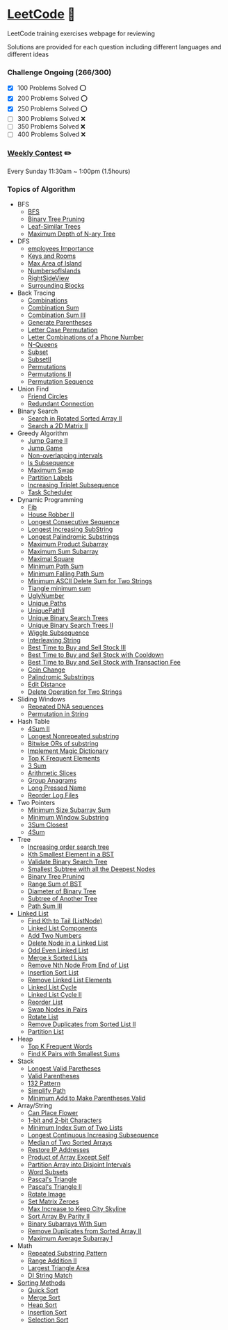 # [LeetCode](https://leetcode.com/problemset/algorithms/) 🔶
LeetCode training exercises webpage for reviewing

Solutions are provided for each question including different languages and different ideas

### Challenge Ongoing (266/300)
- [x] 100 Problems Solved ⭕️
- [x] 200 Problems Solved ⭕️
- [x] 250 Problems Solved ⭕️
- [ ] 300 Problems Solved ❌
- [ ] 350 Problems Solved ❌
- [ ] 400 Problems Solved ❌

### [Weekly Contest](https://leetcode.com/contest/) ✏️
Every Sunday 11:30am ~ 1:00pm (1.5hours)
### Topics of Algorithm
- BFS 
  * [BFS](./Solution/BFS)
  * [Binary Tree Pruning](./Solution/Binary%20Tree%20Purning)
  * [Leaf-Similar Trees](./Solution/Leaf-Similar%20Trees)
  * [Maximum Depth of N-ary Tree](./Solution/Maximum%20Depth%20of%20N-ary%20Tree)
- DFS 
  * [employees Importance](./Solution/employees%20Importance)
  * [Keys and Rooms](./Solution/Keys%20and%20Rooms)
  * [Max Area of Island](./Solution/Max%20Area%20of%20Island)
  * [NumbersofIslands](./Solution/NumbersofIslands)
  * [RightSideView](./Solution/RightSideView)
  * [Surrounding Blocks](./Solution/Surrounding%20Blocks)
- Back Tracing
  - [Combinations](./Solution/Combinations)
  - [Combination Sum](./Solution/Combination%20Sum)
  - [Combination Sum III](./Solution/Combination%20Sum%20III)
  - [Generate Parentheses](./Solution/Generate%20Parentheses)
  - [Letter Case Permutation](./Solution/Letter%20Case%20Permutation)
  - [Letter Combinations of a Phone Number](./Solution/Letter%20Combinations%20of%20a%20Phone%20Number)
  - [N-Queens](./Solution/N-Queens)
  - [Subset](./Solution/Subset)
  - [SubsetII](./Solution/SubsetII)
  - [Permutations](./Solution/Permutations)
  - [Permutations II](./Solution/Permutations%20II)
  - [Permutation Sequence](./Solution/Permutation%20Sequence)
- Union Find 
  * [Friend Circles](./Solution/Friend%20Circles)
  * [Redundant Connection](./Solution/Redundant%20Connection)
- Binary Search 
  * [Search in Rotated Sorted Array II](./Solution/Search%20in%20Rotated%20Sorted%20Array%20II)
  * [Search a 2D Matrix II](./Solution/Search%20a%202D%20Matrix%20II)
- Greedy Algorithm 
  * [Jump Game II](./Solution/Jump%20Game%20II)
  * [Jump Game](./Solution/Jump%20Game)
  * [Non-overlapping intervals](./Solution/Non-overlapping%20intervals)
  * [Is Subsequence](./Solution/Is%20Subsequence)
  * [Maximum Swap](./Solution/Maximum%20Swap)
  * [Partition Labels](./Solution/Partition%20Labels)
  * [Increasing Triplet Subsequence](./Solution/Increasing%20Triplet%20Subsequence)
  * [Task Scheduler](./Solution/Task%20Scheduler)
- Dynamic Programming 
  * [Fib](./Solution/Fib)
  * [House Robber II](./Solution/House%20Robber%20II)
  * [Longest Consecutive Sequence](./Solution/Longest%20Consecutive%20Sequence)
  * [Longest Increasing SubString](./Solution/Longest%20Increasing%20SubString)
  * [Longest Palindromic Substrings](./Solution/Longest%20Palindromic%20Substrings)
  * [Maximum Product Subarray](./Solution/Maximum%20Product%20Subarray)
  * [Maximum Sum Subarray](./Solution/最大子序列和)
  * [Maximal Square](./Solution/MaximalSquare)
  * [Minimum Path Sum](./Solution/Minimum%20Path%20Sum)
  * [Minimum Falling Path Sum](./Solution/Minimum%20Falling%20Path%20Sum)
  * [Minimum ASCII Delete Sum for Two Strings](./Solution/Minimum%20ASCII%20Delete%20Sum%20for%20Two%20Strings)
  * [Tiangle minimum sum](./Solution/Tiangle%20minimum%20sum)
  * [UglyNumber](./Solution/UglyNumber)
  * [Unique Paths](./Solution/Unique%20Paths)
  * [UniquePathII](./Solution/UniquePathII)
  * [Unique Binary Search Trees](./Solution/Unique%20Binary%20Search%20Trees)
  * [Unique Binary Search Trees II](./Solution/Unique%20Binary%20Search%20Trees%20II)
  * [Wiggle Subsequence](./Solution/WiggleSubsequence)
  * [Interleaving String](./Solution/Interleaving%20String)
  * [Best Time to Buy and Sell Stock III](./Solution/Best%20Time%20to%20Buy%20and%20Sell%20Stock%20III)
  * [Best Time to Buy and Sell Stock with Cooldown](./Solution/Best%20Time%20to%20Buy%20and%20Sell%20Stock%20with%20Cooldown)
  * [Best Time to Buy and Sell Stock with Transaction Fee](./Solution/Best%20Time%20to%20Buy%20and%20Sell%20Stock%20with%20Transaction%20Fee)
  * [Coin Change](./Solution/Coin%20Change)
  * [Palindromic Substrings](./Solution/Palindromic%20Substrings)
  * [Edit Distance](./Solution/Edit%20Distance)
  * [Delete Operation for Two Strings](./Solution/Delete%20Operation%20for%20Two%20Strings)
- Sliding Windows 
  * [Repeated DNA sequences](./Solution/Repeated%20DNA%20sequences)
  * [Permutation in String](./Solution/Permutation%20in%20String)
- Hash Table 
  * [4Sum II](./Solution/4Sum%20II)
  * [Longest Nonrepeated substring](./Solution/Longest%20Nonrepeated%20substring)
  * [Bitwise ORs of substring](./Solution/Bitwise%20ORs%20of%20substring)
  * [Implement Magic Dictionary](./Solution/Implement%20Magic%20Dictionary)
  * [Top K Frequent Elements](./Solution/Top%20K%20Frequent%20Elements)
  * [3 Sum](./Solution/3Sums)
  * [Arithmetic Slices](./Solution/Arithmetic%20Slices)
  * [Group Anagrams](./Solution/Group%20Anagrams)
  * [Long Pressed Name](./Solution/Long%20Pressed%20Name)
  * [Reorder Log Files](./Solution/Reorder%20Log%20Files)
- Two Pointers
  * [Minimum Size Subarray Sum](./Solution/Minimum%20Size%20Subarray%20Sum)
  * [Minimum Window Substring](./Solution/Minimum%20Window%20Substring)
  * [3Sum Closest](./Solution/3Sum%20Closest)
  * [4Sum](./Solution/4Sum)
- Tree
  * [Increasing order search tree](./Solution/Increasing%20order%20search%20tree)
  * [Kth Smallest Element in a BST](./Solution/Kth%20Smallest%20Element%20in%20a%20BST)
  * [Validate Binary Search Tree](./Solution/Validate%20Binary%20Search%20Tree)
  * [Smallest Subtree with all the Deepest Nodes](./Solution/Smallest%20Subtree%20with%20all%20the%20Deepest%20Nodes)
  * [Binary Tree Pruning](./Solution/Binary%20Tree%20Pruning)
  * [Range Sum of BST](./Solution/Range%20Sum%20of%20BST)
  * [Diameter of Binary Tree](./Solution/Diameter%20of%20Binary%20Tree)
  * [Subtree of Another Tree](./Solution/Subtree%20of%20Another%20Tree)
  * [Path Sum III](./Solution/Path%20Sum%20III)
- [Linked List](./Solution/Definetion%20of%20Single%20Linked%20List.py)
  * [Find  Kth to Tail (ListNode)](./Solution/FindKthto%20Tail(ListNode))
  * [Linked List Components](./Solution/Linked%20List%20Components)
  * [Add Two Numbers](./Solution/Add%20Two%20Numbers)
  * [Delete Node in a Linked List](./Solution/Delete%20Node%20in%20a%20Linked%20List)
  * [Odd Even Linked List](./Solution/Odd%20Even%20Linked%20List)
  * [Merge k Sorted Lists](./Solution/Merge%20k%20Sorted%20Lists)
  * [Remove Nth Node From End of List](./Solution/Remove%20Nth%20Node%20From%20End%20of%20List)
  * [Insertion Sort List](./Solution/Insertion%20Sort%20List)
  * [Remove Linked List Elements](./Solution/Remove%20Linked%20List%20Elements)
  * [Linked List Cycle](./Solution/Linked%20List%20Cycle)
  * [Linked List Cycle II](./Solution/Linked%20List%20Cycle%20II)
  * [Reorder List](./Solution/Reorder%20List)
  * [Swap Nodes in Pairs](./Solution/Swap%20Nodes%20in%20Pairs)
  * [Rotate List](./Solution/Rotate%20List)
  * [Remove Duplicates from Sorted List II](./Solution/Remove%20Duplicates%20from%20Sorted%20List%20II)
  * [Partition List](./Solution/Partition%20List)
- Heap
  * [Top K Frequent Words](./Solution/Top%20K%20Frequent%20Words)
  * [Find K Pairs with Smallest Sums](./Solution/Find%20K%20Pairs%20with%20Smallest%20Sums)
- Stack
  * [Longest Valid Paretheses](./Solution/Longest%20Valid%20Paretheses)
  * [Valid Parentheses](./Solution/Valid%20Parentheses)
  * [132 Pattern](./Solution/132%20Pattern)
  * [Simplify Path](./Solution/Simplify%20Path)
  * [Minimum Add to Make Parentheses Valid](./Solution/Minimum%20Add%20to%20Make%20Parentheses%20Valid)
- Array/String
  * [Can Place Flower](./Solution/Can%20Place%20Flowers)
  * [1-bit and 2-bit Characters](./Solition/1-bit%20and%202-bit%20Characters)
  * [Minimum Index Sum of Two Lists](./Solution/Minimum%20Index%20Sum%20of%20Two%20Lists)
  * [Longest Continuous Increasing Subsequence](./Solution/Longest%20Continuous%20Increasing%20Subsequence)
  * [Median of Two Sorted Arrays](./Solution/Median%20of%20Two%20Sorted%20Arrays)
  * [Restore IP Addresses](./Solution/Restore%20IP%20Addresses)
  * [Product of Array Except Self](./Solution/Product%20of%20Array%20Except%20Self)
  * [Partition Array into Disjoint Intervals](./Solution/Partition%20Array%20into%20Disjoint%20Intervals)
  * [Word Subsets](./Solution/Word%20Subsets)
  * [Pascal's Triangle](./Solution/Pascal's%20Triangle)
  * [Pascal's Triangle II](./Solution/Pascal's%20Triangle%20II)
  * [Rotate Image](./Solution/Rotate%20Image)
  * [Set Matrix Zeroes](./Solution/Set%20Matrix%20Zeroes)
  * [Max Increase to Keep City Skyline](./Solution/Max%20Increase%20to%20Keep%20City%20Skyline)
  * [Sort Array By Parity II](./Solution/Sort%20Array%20By%20Parity%20II)
  * [Binary Subarrays With Sum](./Solution/Binary%20Subarrays%20With%20Sum)
  * [Remove Duplicates from Sorted Array II](./Solution/Remove%20Duplicates%20from%20Sorted%20Array%20II)
  * [Maximum Average Subarray I](./Solution/Maximum%20Average%20Subarray%20I)
- Math
  * [Repeated Substring Pattern](./Solution/Repeated%20Substring%20Pattern)
  * [Range Addition II](./Solution/Range%20Addition%20II)
  * [Largest Triangle Area](./Solution/Largest%20Triangle%20Area)
  * [ DI String Match](./Solution/DI%20String%20Match)
- [Sorting Methods](./Solution/Sorting%20Methods)
  * [Quick Sort](./Solution/Sorting%20Methods/QuickSort.py)
  * [Merge Sort](./Solution/Sorting%20Methods/MergeSort.py)
  * [Heap Sort](./Solution/Sorting%20Methods/HeapSort.py)
  * [Insertion Sort](./Solution/Sorting%20Methods/InsertionSort.py)
  * [Selection Sort](./Solution/Sorting%20Methods/SelectionSort.py)


